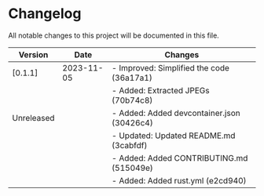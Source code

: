 # Changelog

All notable changes to this project will be documented in this file.

| Version     | Date       | Changes                                              |
|-------------|------------|-----------------------------------------------------|
| [0.1.1]     | 2023-11-05 | - Improved: Simplified the code (36a17a1)         |
|             |            | - Added: Extracted JPEGs (70b74c8)                |
| Unreleased  |            | - Added: Added devcontainer.json (30426c4)        |
|             |            | - Updated: Updated README.md (3cabfdf)           |
|             |            | - Added: Added CONTRIBUTING.md (515049e)          |
|             |            | - Added: Added rust.yml (e2cd940)                |
